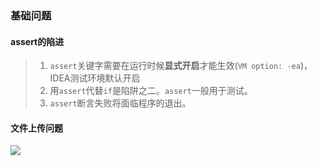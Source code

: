 ### 基础问题

#### assert的陷进

> 1.  `assert`关键字需要在运行时候**显式开启**才能生效(`VM option: -ea`)，IDEA测试环境默认开启
> 2. 用`assert`代替`if`是陷阱之二。`assert`一般用于测试。
> 3. `assert`断言失败将面临程序的退出。

#### 文件上传问题

![](https://raw.githubusercontent.com/zuahua/image/master/common-note-c/20210708175622.png)

